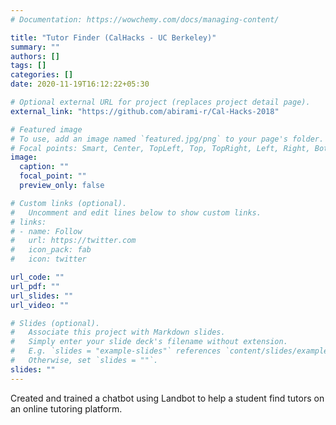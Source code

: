 ```yaml
---
# Documentation: https://wowchemy.com/docs/managing-content/

title: "Tutor Finder (CalHacks - UC Berkeley)"
summary: ""
authors: []
tags: []
categories: []
date: 2020-11-19T16:12:22+05:30

# Optional external URL for project (replaces project detail page).
external_link: "https://github.com/abirami-r/Cal-Hacks-2018"

# Featured image
# To use, add an image named `featured.jpg/png` to your page's folder.
# Focal points: Smart, Center, TopLeft, Top, TopRight, Left, Right, BottomLeft, Bottom, BottomRight.
image:
  caption: ""
  focal_point: ""
  preview_only: false

# Custom links (optional).
#   Uncomment and edit lines below to show custom links.
# links:
# - name: Follow
#   url: https://twitter.com
#   icon_pack: fab
#   icon: twitter

url_code: ""
url_pdf: ""
url_slides: ""
url_video: ""

# Slides (optional).
#   Associate this project with Markdown slides.
#   Simply enter your slide deck's filename without extension.
#   E.g. `slides = "example-slides"` references `content/slides/example-slides.md`.
#   Otherwise, set `slides = ""`.
slides: ""
---
```

Created and trained a chatbot using Landbot to help a student find tutors on an online tutoring platform. 